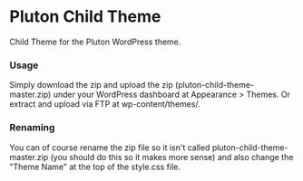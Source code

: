 Pluton Child Theme
=================

Child Theme for the Pluton WordPress theme.

### Usage
Simply download the zip and upload the zip (pluton-child-theme-master.zip) under your WordPress dashboard at Appearance > Themes. Or extract and upload via FTP at wp-content/themes/.


### Renaming
You can of course rename the zip file so it isn't called pluton-child-theme-master.zip (you should do this so it makes more sense) and also change the "Theme Name" at the top of the style.css file.
